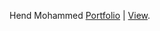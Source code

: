 Hend Mohammed  [Portfolio](https://github.com/hind178) | [View](https://we-portfolio.netlify.app/).

